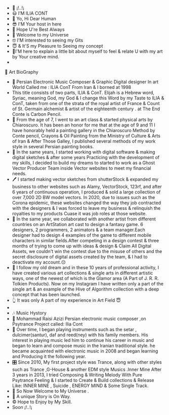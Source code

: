 - 👋 ¡!..!¡
- 😃 I’M ILIA CONT
- 🌹 Yo, Hi Dear Human
- 😎 I'M Your host in here
- 🙋‍ Hope U're Best Always 
- 🤠 Welcome to my Universe
- 🤓 I'M interested to seeing my Gits
- 😇 & It'S my Pleasure to Seeing my concept
- 🚆I'M here to explain a little bit about myself to feel & relate U with my art by Your creative mind.
- 
🧬 Art BioGraphy
- 🤖 Persian Electronic Music Composer & Graphic Digital designer In art World Called me : ILIA ConT From Iran & I borned at 1998
- This title consists of two parts, ILIA & ConT.  Elijah is a Hebrew word, Syriac, meaning God, my God & I change this Word by my Taste to ILIA & ConT, taken from one of the strata of the royal artist of France & Count of St. Germain alchemist & artist of the eighteenth century . at The End Conte is Carbon Pencil.
- 🎨 From the age of 7, I went to an art class & started physical arts by Chiaroscuro. It has been an honor for me that at the age of 9 and 11 I have honorably held a painting gallery in the Chiaroscuro Method by Conte pencil, Crayons & Oil Painting from the Ministry of Culture & Arts of Iran & After Those Galley, I published several methods of my work style in several Persian painting books. 
- 👾 In the same years, I started working with digital software & making digital sketches & after some years Practicing with the development of my skills, I decided to build my dreams to started to work as a Ghost Vector Producer Team inside Vector websites to meet my financial needs.
- 🖊 I started making vector sketches from shutterStock & expanded my business to other websites such as Alamy, VectorStock, 123rf, and after 6 years of continuous operation, I produced & sold a large collection of over 7,000 2D BW model vectors. In 2020, due to issues such as the Corona epidemic, these websites changed the way they job contracted with the designers & I was forced to leave my business & relinquish the royalties to my products Cuase it was job roles at those website.
- 🧪 In the same year, we collaborated with another artist from different countries on an ArtStation art cast to design a fantasy game. 6 designers, 2 programmers, 2 animators & a team manager.Each designer had to design 4 examples of the game to different mobile characters in similar fields.After competing in a design contest & three months of trying to come up with ideas & design & Claim All Digital Assets, we couldn't win the contest due to the misuse of others and the secret disclosure of digital assets created by the team, & I had to deactivate my account.😔
- 🔰 I follow my old dream and in these 10 years of professional activity, I have created various art collections & single arts in different artistic ways, one of the newest of which is the Glamor area (A Part of J. R. R. Tolkien Products). Now on my Instagram I have written only a part of the single art & an example of the Hive of Algorithm collection with a deep concept that has been launched.
- 👆 It was only A part of my experience in Art Field 😇
- 
- 🎶 Music Hystory
- 🤖 Mohammad Raisi Azizi Persian electronic music composer ,on Psytrance Project called: Ilia Cont
- 🎼 Over time, I began playing instruments such as the setar , dulcimer(santur), daf and reed(ney) with his family members. His interest in playing music led him to continue his career in music and began to learn and compose music in the Iranian traditional style. he became acquainted with electronic music in 2008 and began learning and Producing it the following year.
- 🎛 Since 2010, My first project style was Trance, along with other styles such as Trance ,G-House & another EDM style Musics .Inner Mine After 3 years in 2013, I tried Composing & Writing Melody With Pure Psytrance Feeling & I started to Create & Build collections & Release Like: INNER MINE , Suicide , ENERGY MIND & Some Single Track.
- 🌌 So Now Welcome to My Universe .
- 🧭 A unique Story is On Way.
- © Hope to Enjoy by My Skill.
- Soon ¡!..!¡
